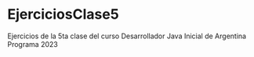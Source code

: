 # EjerciciosClase5
Ejercicios de la 5ta clase del curso Desarrollador Java Inicial de Argentina Programa 2023
